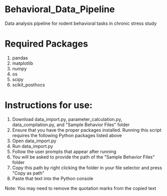 # Behavioral_Data_Pipeline
Data analysis pipeline for rodent behavioral tasks in chronic stress study

# Required Packages
1. pandas
2. matplotlib
3. numpy
4. os
5. scipy
6. scikit_posthocs

# Instructions for use:
1. Download data_import.py, parameter_calculation.py, data_compilation.py, and "Sample Behavior Files" folder
2. Ensure that you have the proper packages installed. Running this script requires the following Python packages listed above
3. Open data_import.py
4. Run data_import.py
5. Follow the user prompts that appear after running
6. You will be asked to provide the path of the "Sample Behavior Files" folder
7. Copy this path by right clicking the folder in your file selector and press "Copy as path"
8. Paste that text into the Python console

Note: You may need to remove the quotation marks from the copied text
